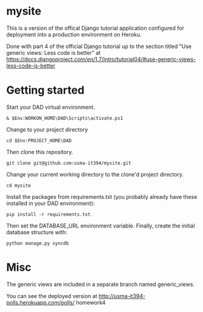 # mysite
This is a version of the offical Django tutorial application configured for deployment into a production environment on Heroku.

Done with part 4 of the official Django tutorial up to the section titled 
"Use generic views: Less code is better" at https://docs.djangoproject.com/en/1.7/intro/tutorial04/#use-generic-views-less-code-is-better

# Getting started
Start your DAD virtual environment.
```
& $Env:WORKON_HOME\DAD\Scripts\activate.ps1
```
Change to your project directory
```
cd $Env:PROJECT_HOME\DAD
```
Then clone this repository.  
```
git clone git@github.com:usma-it394/mysite.git
```

Change your current working directory to the clone'd project directory.
```
cd mysite
```
Install the packages from requirements.txt (you probably already have these installed in your DAD environment):
```
pip install -r requirements.txt
```

Then set the DATABASE_URL environment variable. Finally, create the initial database structure with:
```
python manage.py syncdb
```

# Misc
The generic views are included in a separate branch named generic_views.

You can see the deployed version at http://usma-it394-polls.herokuapp.com/polls/
h o m e w o r k 4  
 